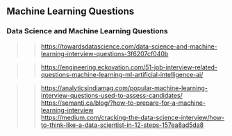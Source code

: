 ## Machine Learning Questions  

### Data Science and Machine Learning Questions  
>>  https://towardsdatascience.com/data-science-and-machine-learning-interview-questions-3f6207cf040b  

>> https://engineering.eckovation.com/51-job-interview-related-questions-machine-learning-ml-artificial-intelligence-ai/  

>> https://analyticsindiamag.com/popular-machine-learning-interview-questions-used-to-assess-candidates/
>> https://semanti.ca/blog/?how-to-prepare-for-a-machine-learning-interview  
>> https://medium.com/cracking-the-data-science-interview/how-to-think-like-a-data-scientist-in-12-steps-157ea8ad5da8  
